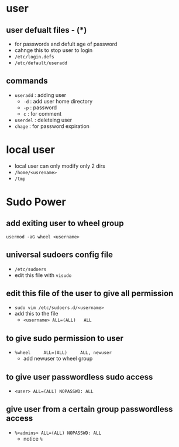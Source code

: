 # user
## user defualt files - (*)
- for passwords and defult age of password
- cahnge this to stop user to login 
- `/etc/login.defs`
- `/etc/default/useradd`

## commands
- `useradd` : adding user
    - `-d` : add user home directory
    - `-p` : password
    - `c` : for comment
- `userdel` : deleteing user
- `chage` : for password expiration 


# local user
- local user can only modify only 2 dirs
- `/home/<usrename>`
- `/tmp`



# Sudo Power

## add exiting user to wheel group
`usermod -aG wheel <username>`  

## universal sudoers config file
- `/etc/sudoers`
- edit this file with `visudo`

## edit this file of the user to give all permission
- `sudo vim /etc/sudoers.d/<username>`
- add this to the file
    - `<username> ALL=(ALL)   ALL`

## to give sudo permission to user
- `%wheel     ALL=(ALL)     ALL, newuser`
    - add newuser to wheel group

## to give user passwordless sudo access
- `<user> ALL=(ALL) NOPASSWD: ALL`

## give user from a certain group passwordless access
- `%<admins> ALL=(ALL) NOPASSWD: ALL`
    - notice `%`
